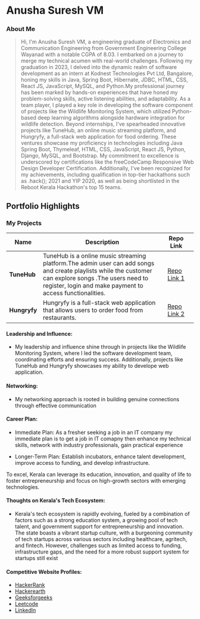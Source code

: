 # Anusha Suresh VM

### About Me

> Hi, I'm Anusha Suresh VM, a engineering graduate of Electronics and Communication Engineering from Government Engineering College Wayanad with a notable CGPA of 8.03. I embarked on a journey to merge my technical acumen with real-world challenges. Following my graduation in 2023, I delved into the dynamic realm of software development as an intern at Kodnest Technologies Pvt Ltd, Bangalore, honing my skills in Java, Spring Boot, Hibernate, JDBC, HTML, CSS, React JS, JavaScript, MySQL, and Python.My professional journey has been marked by hands-on experiences that have honed my problem-solving skills, active listening abilities, and adaptability. As a team player, I played a key role in developing the software component of projects like the Wildlife Monitoring System, which utilized Python-based deep learning algorithms alongside hardware integration for wildlife detection.
Beyond internships, I've spearheaded innovative projects like TuneHub, an online music streaming platform, and Hungryfy, a full-stack web application for food ordering. These ventures showcase my proficiency in technologies including Java Spring Boot, Thymeleaf, HTML, CSS, JavaScript, React JS, Python, Django, MySQL, and Bootstrap.
My commitment to excellence is underscored by certifications like the freeCodeCamp Responsive Web Design Developer Certification. Additionally, I've been recognized for my achievements, including qualification in top-tier hackathons such as .hack(); 2021 and YIP 2020, as well as being shortlisted in the Reboot Kerala Hackathon's top 15 teams.


## Portfolio Highlights

### My Projects

| Name                | Description                                                               |Repo Link           ||
|---------------------|---------------------------------------------------------------------------|------------------------------------------|----------------------------------------------------------------|
| **TuneHub** | TuneHub is a online music streaming platform.The admin user can add songs and create playlists while the customer can explore songs .The users need to register, login and make payment to access functionalities.                                              | [Repo Link 1](https://github.com/Anusha-Suresh-VM/TuneHub-Application-full-stack-)                 |
| **Hungryfy**  | Hungryfy is a full-stack web application that allows users to order food from restaurants.                                      | [Repo Link 2](https://github.com/Anusha-Suresh-VM/Hungryfy/tree/master)             |

#### Leadership and Influence:

- My leadership and influence shine through in projects like the Wildlife Monitoring System, where I led the software development team, coordinating efforts and ensuring success. Additionally, projects like TuneHub and Hungryfy showcases my ability to develope web application.

#### Networking:

- My networking approach is rooted in building genuine connections through effective communication

#### Career Plan:

- Immediate Plan: As a fresher seeking a job in an IT company my immediate plan is to get a job in IT comapny then enhance my technical skills, network with industry professionals, gain practical experience 

- Longer-Term Plan: Establish incubators, enhance talent development, improve access to funding, and develop infrastructure.

To excel, Kerala can leverage its education, innovation, and quality of life to foster entrepreneurship and focus on high-growth sectors with emerging technologies.

#### Thoughts on Kerala's Tech Ecosystem:

- Kerala's tech ecosystem is rapidly evolving, fueled by a combination of factors such as a strong education system, a growing pool of tech talent, and government support for entrepreneurship and innovation. The state boasts a vibrant startup culture, with a burgeoning community of tech startups across various sectors including healthcare, agritech, and fintech.
However, challenges such as limited access to funding, infrastructure gaps, and the need for a more robust support system for startups still exist


#### Competitive Website Profiles:

-  [HackerRank](https://www.hackerrank.com/profile/anushasureshvm11)
-  [Hackerearth](https://www.hackerearth.com/@anushasuresh)
-  [Geeksforgeeks](https://www.geeksforgeeks.org/user/anushasur1sdc/)
-  [Leetcode](https://leetcode.com/anushasureshvm/)
-  [LinkedIn](https://www.linkedin.com/in/anusha-suresh-vm-397283201/)
